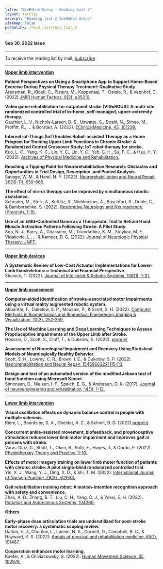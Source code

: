 ```yaml
---
title: "BioRehab Group - Reading List 2"
layout: textlay
excerpt: "Reading list @ BioRehab Group"
sitemap: false
permalink: /read_list/read_list_2
---
```


#### Sep 30, 2022 Issue 

---

To receive the reading list by mail, <a href="https://forms.gle/tnrR7bbEnf3SqjmLA"> Subscribe</a>

---

<b><ins>Upper limb intervention </ins> </b>

**Patient Perspectives on Using a Smartphone App to Support Home-Based Exercise During Physical Therapy Treatment: Qualitative Study.** <br>Arensman, R., Kloek, C., Pisters, M., Koppenaal, T., Ostelo, R., & Veenhof, C. (2022).[JMIR Human Factors, 9(3), e35316.](https://humanfactors.jmir.org/2022/3/e35316/)

**Video game rehabilitation for outpatient stroke (VIGoROUS): A multi-site randomized controlled trial of in-home, self-managed, upper-extremity therapy.** <br> Gauthier, L. V., Nichols-Larsen, D. S., Uswatte, G., Strahl, N., Simeo, M., Proffitt, R., ... & Borstad, A. (2022). [EClinicalMedicine, 43, 101239.](https://www.sciencedirect.com/science/article/pii/S2589537021005204)

**Internet-of-Things (IoT) Enables Robot-assisted Therapy as a Home Program for Training Upper Limb Functions in Chronic Stroke: A Randomized Control Crossover Study: IoT robot therapy for stroke.** <br> Kuo, L. C., Yang, K. C., Lin, Y. C., Lin, Y. C., Yeh, C. H., Su, F. C., & Hsu, H. Y. (2022). [Archives of Physical Medicine and Rehabilitation.](https://www.sciencedirect.com/science/article/pii/S000399932201591X)

**Reaching a Tipping Point for Neurorehabilitation Research: Obstacles and Opportunities in Trial Design, Description, and Pooled Analysis.** <br> Savage, W. M., & Harel, N. Y. (2022). [Neurorehabilitation and Neural Repair, 36(10-11), 659-665.](https://doi.org/10.1177/15459683221124112) 

**The effect of mirror therapy can be improved by simultaneous robotic assistance.** <br> Schrader, M., Sterr, A., Kettlitz, R., Wohlmeiner, A., Buschfort, R., Dohle, C., & Bamborschke, S. (2022). [Restorative Neurology and Neuroscience, (Preprint), 1-10.](https://content.iospress.com/articles/restorative-neurology-and-neuroscience/rnn221263) 

**Use of an EMG-Controlled Game as a Therapeutic Tool to Retrain Hand Muscle Activation Patterns Following Stroke: A Pilot Study.** <br> Seo, N. J., Barry, A., Ghassemi, M., Triandafilou, K. M., Stoykov, M. E., Vidakovic, L., ... & Kamper, D. G. (2022). [Journal of Neurologic Physical Therapy: JNPT.](https://doi.org/10.1097/NPT.0000000000000398) 

---

<b><ins>Upper limb devices </ins></b>

**A Systematic Review of Low-Cost Actuator Implementations for Lower-Limb Exoskeletons: a Technical and Financial Perspective.** <br>
Slucock, T. (2022). [Journal of Intelligent & Robotic Systems, 106(1), 1-31.](https://link.springer.com/article/10.1007/s10846-022-01695-0) 

---

<b><ins>Upper limb assessment </ins></b>

**Computer-aided identification of stroke-associated motor impairments using a virtual reality augmented robotic system.** <br>
Akbarifar, F., Dukelow, S. P., Mousavi, P., & Scott, S. H. (2022). [Computer Methods in Biomechanics and Biomedical Engineering: Imaging & Visualization, 10(3), 252-259.](https://doi.org/10.1080/21681163.2021.2009377) 

**The Use of Machine Learning and Deep Learning Techniques to Assess Proprioceptive Impairments of the Upper Limb after Stroke.** <br>
Hossain, D., Scott, S., Cluff, T., & Dukelow, S. (2022). [preprint](https://doi.org/10.21203/rs.3.rs-1514146/v1)

**Assessment of Neurological Impairment and Recovery Using Statistical Models of Neurologically Healthy Behavior.** <br>
Scott, S. H., Lowrey, C. R., Brown, I. E., & Dukelow, S. P. (2022). [Neurorehabilitation and Neural Repair, 15459683221115413.](https://doi.org/10.1177/15459683221115413) 

**Design and test of an automated version of the modified Jebsen test of hand function using Microsoft Kinect.** <br> Simonsen, D., Nielsen, I. F., Spaich, E. G., & Andersen, O. K. (2017). [Journal of neuroengineering and rehabilitation, 14(1), 1-12.](https://doi.org/10.1186/s12984-017-0250-1) 

--- 

<b><ins>Lower limb intervention </ins></b>

**Visual oscillation effects on dynamic balance control in people with multiple sclerosis.** <br> Riem, L., Beardsley, S. A., Obeidat, A. Z., & Schmit, B. D. (2022).[preprint](https://doi.org/10.21203/rs.3.rs-1458974/v1)  

**Concurrent ankle-assisted movement, biofeedback, and proprioceptive stimulation reduces lower limb motor impairment and improves gait in persons with stroke.** <br> Varas-Diaz, G., Bhatt, T., Oken, B., Roth, E., Hayes, J., & Cordo, P. (2022). [Physiotherapy Theory and Practice, 1-10.](https://doi.org/10.1080/09593985.2022.2122763) 

**Effects of motor imagery training on lower limb motor function of patients with chronic stroke: A pilot single‐blind randomized controlled trial.** <br> Yin, X. J., Wang, Y. J., Ding, X. D., & Shi, T. M. (2022). [International Journal of Nursing Practice, 28(3), e12933.](https://doi.org/10.1111/ijn.12933) 

**Gait rehabilitation training robot: A motion-intention recognition approach with safety and convenience.** <br> Zhao, A. D., Zhang, B. T., Liu, C. H., Yang, D. J., & Yokoi, E. H. (2022). [Robotics and Autonomous Systems, 104260.](https://doi.org/10.1016/j.robot.2022.104260) 

<b><ins>Others </ins></b>

**Early-phase dose articulation trials are underutilized for post-stroke motor recovery: a systematic scoping review.** <br> Dalton, E. J., Churilov, L., Lannin, N. A., Corbett, D., Campbell, B. C., & Hayward, K. S. (2022). [Annals of physical and rehabilitation medicine, 65(1), 101487.](https://doi.org/10.1016/j.rehab.2021.101487) 

**Cooperation enhances motor learning.** <br> Kaefer, A., & Chiviacowsky, S. (2022). [Human Movement Science, 85, 102978.](https://doi.org/10.1016/j.humov.2022.102978) 